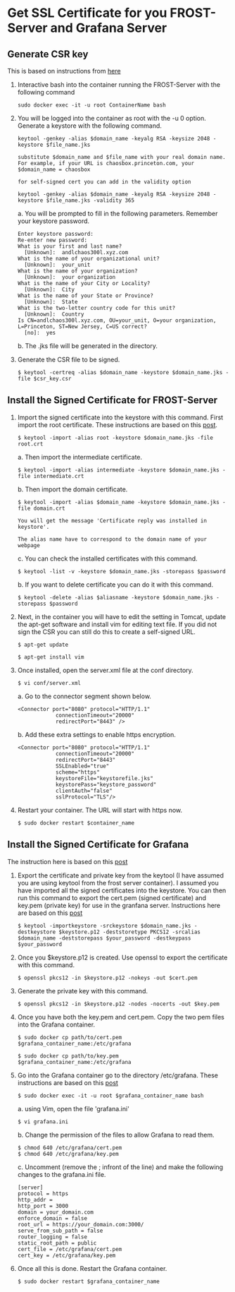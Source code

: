 # Get SSL Certificate for you FROST-Server and Grafana Server

## Generate CSR key
This is based on instructions from [here](https://dzone.com/articles/keytool-commandutility-to-generate-a-keystorecerti)
1. Interactive bash into the container running the FROST-Server with the following command
    ```
    sudo docker exec -it -u root ContainerName bash
    ```
2. You will be logged into the container as root with the -u 0 option. Generate a keystore with the following command.
    ```
    keytool -genkey -alias $domain_name -keyalg RSA -keysize 2048 -keystore $file_name.jks

    substitute $domain_name and $file_name with your real domain name. For example, if your URL is chaosbox.princeton.com, your $domain_name = chaosbox

    for self-signed cert you can add in the validity option

    keytool -genkey -alias $domain_name -keyalg RSA -keysize 2048 -keystore $file_name.jks -validity 365
    ```

    a. You will be prompted to fill in the following parameters. Remember your keystore password.
    ```
    Enter keystore password:
    Re-enter new password:
    What is your first and last name?
      [Unknown]:  andlchaos300l.xyz.com
    What is the name of your organizational unit?
      [Unknown]:  your_unit
    What is the name of your organization?
      [Unknown]:  your organization
    What is the name of your City or Locality?
      [Unknown]:  City
    What is the name of your State or Province?
      [Unknown]:  State
    What is the two-letter country code for this unit?
      [Unknown]:  Country
    Is CN=andlchaos300l.xyz.com, OU=your_unit, O=your organization, L=Princeton, ST=New Jersey, C=US correct?
      [no]:  yes
    ```

    b. The .jks file will be generated in the directory.

3. Generate the CSR file to be signed.
    ```
    $ keytool -certreq -alias $domain_name -keystore $domain_name.jks -file $csr_key.csr
    ```
## Install the Signed Certificate for FROST-Server
1. Import the signed certificate into the keystore with this command. First import the root certificate. These instructions are based on this [post](https://www.ssls.com/knowledgebase/how-to-install-an-ssl-certificate-on-a-tomcat-server/#PKCS12).
    ```
    $ keytool -import -alias root -keystore $domain_name.jks -file root.crt
    ```
    a. Then import the intermediate certificate.
    ```
    $ keytool -import -alias intermediate -keystore $domain_name.jks -file intermediate.crt
    ```
    b. Then import the domain certificate.
    ```
    $ keytool -import -alias $domain_name -keystore $domain_name.jks -file domain.crt

    You will get the message 'Certificate reply was installed in keystore'.

    The alias name have to correspond to the domain name of your webpage
    ```
    c. You can check the installed certificates with this command.
    ```
    $ keytool -list -v -keystore $domain_name.jks -storepass $password
    ```
    b. If you want to delete certificate you can do it with this command.
    ```
    $ keytool -delete -alias $aliasname -keystore $domain_name.jks -storepass $password
    ```

2. Next, in the container you will have to edit the setting in Tomcat, update the apt-get software and install vim for editing text file. If you did not sign the CSR you can still do this to create a self-signed URL.
    ```
    $ apt-get update

    $ apt-get install vim
    ```

3. Once installed, open the server.xml file at the conf directory.
    ```
    $ vi conf/server.xml
    ```

    a. Go to the connector segment shown below.
    ```
    <Connector port="8080" protocol="HTTP/1.1"
                connectionTimeout="20000"
                redirectPort="8443" />
    ```

    b. Add these extra settings to enable https encryption.
    ```
    <Connector port="8080" protocol="HTTP/1.1"
                connectionTimeout="20000"
                redirectPort="8443"
                SSLEnabled="true"
                scheme="https"
                keystoreFile="keystorefile.jks"
                keystorePass="keystore_password"
                clientAuth="false"
                sslProtocol="TLS"/>
    ```

4. Restart your container. The URL will start with https now.
    ```
    $ sudo docker restart $container_name
    ```
## Install the Signed Certificate for Grafana
The instruction here is based on this [post](https://community.grafana.com/t/grafana-https-configuration/524)

1. Export the certificate and private key from the keytool (I have assumed you are using keytool from the frost server container). I assumed you have imported all the signed certificates into the keystore. You can then run this command to export the cert.pem (signed certificate) and key.pem (private key) for use in the granfana server. Instructions here are based on this [post](https://security.stackexchange.com/questions/3779/how-can-i-export-my-private-key-from-a-java-keytool-keystore)
    ```
    $ keytool -importkeystore -srckeystore $domain_name.jks -destkeystore $keystore.p12 -deststoretype PKCS12 -srcalias $domain_name -deststorepass $your_password -destkeypass $your_password
    ```

2. Once you $keystore.p12 is created. Use openssl to export the certificate with this command.
    ```
    $ openssl pkcs12 -in $keystore.p12 -nokeys -out $cert.pem
    ```

3. Generate the private key with this command.
    ```
    $ openssl pkcs12 -in $keystore.p12 -nodes -nocerts -out $key.pem
    ```

4. Once you have both the key.pem and cert.pem. Copy the two pem files into the Grafana container.
    ```
    $ sudo docker cp path/to/cert.pem $grafana_container_name:/etc/grafana

    $ sudo docker cp path/to/key.pem $grafana_container_name:/etc/grafana
    ```

5. Go into the Grafana container go to the directory /etc/grafana. These instructions are based on this [post](https://medium.com/grafana-tutorials/adding-ssl-to-grafana-eb4ab634e43f)
    ```
    $ sudo docker exec -it -u root $grafana_container_name bash
    ```

    a. using Vim, open the file 'grafana.ini'
    ```
    $ vi grafana.ini
    ```

    b. Change the permission of the files to allow Grafana to read them.
    ```
    $ chmod 640 /etc/grafana/cert.pem
    $ chmod 640 /etc/grafana/key.pem
    ```

    c. Uncomment (remove the ; infront of the line) and make the following changes to the grafana.ini file.
    ```
    [server]
    protocol = https
    http_addr =
    http_port = 3000
    domain = your_domain.com
    enforce_domain = false
    root_url = https://your_domain.com:3000/
    serve_from_sub_path = false
    router_logging = false
    static_root_path = public
    cert_file = /etc/grafana/cert.pem
    cert_key = /etc/grafana/key.pem
    ```
6. Once all this is done. Restart the Grafana container.
    ```
    $ sudo docker restart $grafana_container_name
    ```
